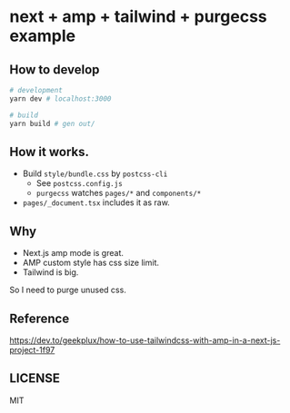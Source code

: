 # next + amp + tailwind + purgecss example

## How to develop

```bash
# development
yarn dev # localhost:3000

# build
yarn build # gen out/
```

## How it works.

- Build `style/bundle.css` by `postcss-cli`
  - See `postcss.config.js`
  - `purgecss` watches `pages/*` and `components/*`
- `pages/_document.tsx` includes it as raw.

## Why

- Next.js amp mode is great.
- AMP custom style has css size limit.
- Tailwind is big.

So I need to purge unused css.

## Reference

https://dev.to/geekplux/how-to-use-tailwindcss-with-amp-in-a-next-js-project-1f97

## LICENSE

MIT
